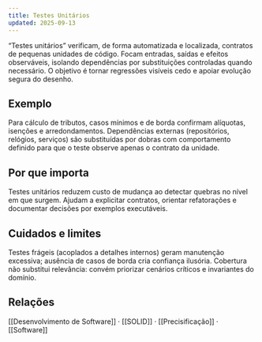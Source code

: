 ```yaml
---
title: Testes Unitários
updated: 2025-09-13
---
```


“Testes unitários” verificam, de forma automatizada e localizada, contratos de pequenas unidades de código. Focam entradas, saídas e efeitos observáveis, isolando dependências por substituições controladas quando necessário. O objetivo é tornar regressões visíveis cedo e apoiar evolução segura do desenho.

## Exemplo
Para cálculo de tributos, casos mínimos e de borda confirmam alíquotas, isenções e arredondamentos. Dependências externas (repositórios, relógios, serviços) são substituídas por dobras com comportamento definido para que o teste observe apenas o contrato da unidade.

## Por que importa
Testes unitários reduzem custo de mudança ao detectar quebras no nível em que surgem. Ajudam a explicitar contratos, orientar refatorações e documentar decisões por exemplos executáveis.

## Cuidados e limites
Testes frágeis (acoplados a detalhes internos) geram manutenção excessiva; ausência de casos de borda cria confiança ilusória. Cobertura não substitui relevância: convém priorizar cenários críticos e invariantes do domínio.

## Relações
[[Desenvolvimento de Software]] · [[SOLID]] · [[Precisificação]] · [[Software]]
